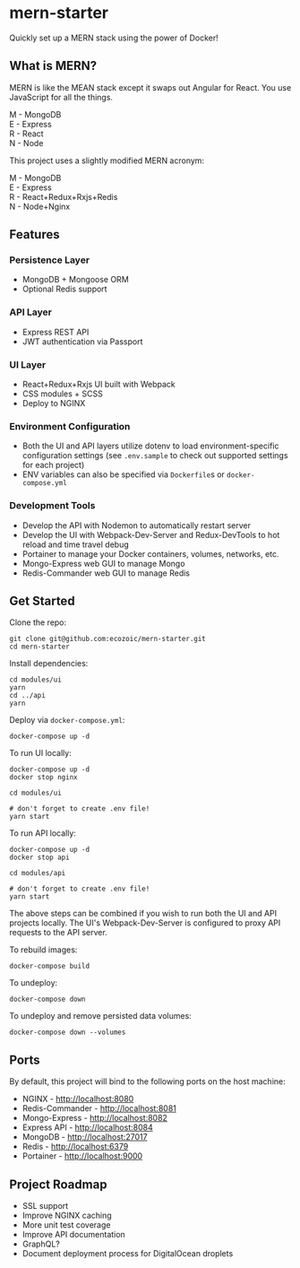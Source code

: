 # mern-starter  

Quickly set up a MERN stack using the power of Docker!

## What is MERN?
MERN is like the MEAN stack except it swaps out Angular for React. You use JavaScript for all the things.  

M - MongoDB  
E - Express  
R - React  
N - Node  

This project uses a slightly modified MERN acronym:  

M - MongoDB  
E - Express  
R - React+Redux+Rxjs+Redis  
N - Node+Nginx  

## Features
### Persistence Layer
* MongoDB + Mongoose ORM
* Optional Redis support  

### API Layer
* Express REST API
* JWT authentication via Passport

### UI Layer
* React+Redux+Rxjs UI built with Webpack
* CSS modules + SCSS
* Deploy to NGINX

### Environment Configuration
* Both the UI and API layers utilize dotenv to load environment-specific configuration settings (see `.env.sample` to check out supported settings for each project) 
* ENV variables can also be specified via `Dockerfile`s or `docker-compose.yml`

### Development Tools
* Develop the API with Nodemon to automatically restart server
* Develop the UI with Webpack-Dev-Server and Redux-DevTools to hot reload and time travel debug
* Portainer to manage your Docker containers, volumes, networks, etc.
* Mongo-Express web GUI to manage Mongo
* Redis-Commander web GUI to manage Redis

## Get Started
Clone the repo:
```
git clone git@github.com:ecozoic/mern-starter.git
cd mern-starter
```

Install dependencies:
```
cd modules/ui
yarn
cd ../api
yarn
```

Deploy via `docker-compose.yml`:
```
docker-compose up -d
```

To run UI locally:
```
docker-compose up -d
docker stop nginx

cd modules/ui

# don't forget to create .env file! 
yarn start
```

To run API locally:
```
docker-compose up -d
docker stop api

cd modules/api

# don't forget to create .env file!
yarn start
```

The above steps can be combined if you wish to run both the UI and API projects locally. The UI's Webpack-Dev-Server is configured to proxy API requests to the API server.

To rebuild images:
```
docker-compose build
```

To undeploy:
```
docker-compose down
```

To undeploy and remove persisted data volumes:
```
docker-compose down --volumes
```

## Ports
By default, this project will bind to the following ports on the host machine:

* NGINX - [http://localhost:8080](http://localhost:8080)
* Redis-Commander - [http://localhost:8081](http://localhost:8081)
* Mongo-Express - [http://localhost:8082](http://localhost:8082)
* Express API - [http://localhost:8084](http://localhost:8084)
* MongoDB - [http://localhost:27017](http://localhost:27017)
* Redis - [http://localhost:6379](http://localhost:6379)
* Portainer - [http://localhost:9000](http://localhost:9000)

## Project Roadmap
* SSL support
* Improve NGINX caching
* More unit test coverage
* Improve API documentation
* GraphQL?
* Document deployment process for DigitalOcean droplets